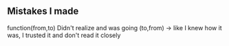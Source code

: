## Mistakes I made

function(from,to)
Didn't realize and was going (to,from) -> like I knew how it was, I trusted it and don't read it closely
